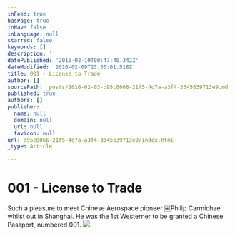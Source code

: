 ```yaml
---
inFeed: true
hasPage: true
inNav: false
inLanguage: null
starred: false
keywords: []
description: ''
datePublished: '2016-02-10T00:47:40.342Z'
dateModified: '2016-02-09T23:30:01.518Z'
title: 001 - License to Trade
author: []
sourcePath: _posts/2016-02-03-d95c0066-21f5-4d7a-a3f4-3345639713e9.md
published: true
authors: []
publisher:
  name: null
  domain: null
  url: null
  favicon: null
url: d95c0066-21f5-4d7a-a3f4-3345639713e9/index.html
_type: Article

---
```

# 001 - License to Trade

Such a pleasure to meet Chinese Aerospace pioneer ￼Philip Carmichael whilst out in Shanghai. He was the 1st Westerner to be granted a Chinese Passport, numbered 001\. ![](https://s3-us-west-2.amazonaws.com/the-grid-img/p/e4b7c9ae31fb00e54926917664db755cd9a06195.jpg)
